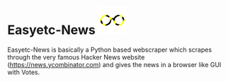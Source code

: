# Easyetc-News ![alt text](https://github.com/schikani/Easyetc-News/blob/master/easyetc.png)

Easyetc-News is basically a Python based webscraper which scrapes through the very famous Hacker News website (https://news.ycombinator.com) and gives the news in a browser like GUI with Votes.


